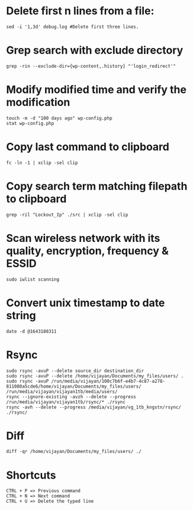 # Delete first n lines from a file:
	sed -i '1,3d' debug.log #Delete first three lines.

# Grep search with exclude directory
	grep -rin --exclude-dir={wp-content,.history} "'login_redirect'"

# Modify modified time and verify the modification
	touch -m -d "100 days ago" wp-config.php
	stat wp-config.php
	
# Copy last command to clipboard
	fc -ln -1 | xclip -sel clip
	
# Copy search term matching filepath to clipboard
	grep -ril "Lockout_Ip" ./src | xclip -sel clip
	
# Scan wireless network with its quality, encryption, frequency & ESSID
	sudo iwlist scanning
	
# Convert unix timestamp to date string
	date -d @1643188311

# Rsync
	sudo rsync -avuP --delete source_dir destination_dir
 	sudo rsync -avuP --delete /home/vijayan/Documents/my_files/users/ .
  	sudo rsync -avuP /run/media/vijayan/100c7b6f-e4b7-4c87-a278-811080a5cde6/home/vijayan/Documents/my_files/users/ /run/media/vijayan/vijayan1tb/media/users/
   	rsync --ignore-existing -avzh --delete --progress /run/media/vijayan/vijayan1tb/rsync/* ./rsync
    rsync -avh --delete --progress /media/vijayan/vg_1tb_kngstn/rsync/ ./rsync/

# Diff
	diff -qr /home/vijayan/Documents/my_files/users/ ./
 
# Shortcuts
	CTRL + P => Previous command
	CTRL + N => Next command
	CTRL + U => Delete the typed line
